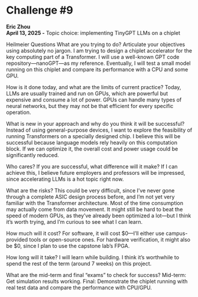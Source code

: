 # Challenge #9
**Eric Zhou**  
**April 13, 2025 -**
Topic choice: implementing TinyGPT LLMs on a chiplet

Heilmeier Questions
What are you trying to do? Articulate your objectives using absolutely no jargon.
I am trying to design a chiplet accelerator for the key computing part of a Transformer. I will use a well-known GPT code repository—nanoGPT—as my reference. Eventually, I will test a small model running on this chiplet and compare its performance with a CPU and some GPU.

How is it done today, and what are the limits of current practice?
Today, LLMs are usually trained and run on GPUs, which are powerful but expensive and consume a lot of power. GPUs can handle many types of neural networks, but they may not be that efficient for every specific operation.

What is new in your approach and why do you think it will be successful?
Instead of using general-purpose devices, I want to explore the feasibility of running Transformers on a specially designed chip. I believe this will be successful because language models rely heavily on this computation block. If we can optimize it, the overall cost and power usage could be significantly reduced.

Who cares? If you are successful, what difference will it make?
If I can achieve this, I believe future employers and professors will be impressed, since accelerating LLMs is a hot topic right now.

What are the risks?
This could be very difficult, since I’ve never gone through a complete ASIC design process before, and I’m not yet very familiar with the Transformer architecture. Most of the time consumption may actually come from data movement. It might still be hard to beat the speed of modern GPUs, as they’ve already been optimized a lot—but I think it’s worth trying, and I’m curious to see what I can learn.

How much will it cost?
For software, it will cost $0—I’ll either use campus-provided tools or open-source ones.
For hardware verification, it might also be $0, since I plan to use the capstone lab’s FPGA.

How long will it take?
I will learn while building. I think it’s worthwhile to spend the rest of the term (around 7 weeks) on this project.

What are the mid-term and final “exams” to check for success?
Mid-term: Get simulation results working.
Final: Demonstrate the chiplet running with real test data and compare the performance with CPU/GPU.